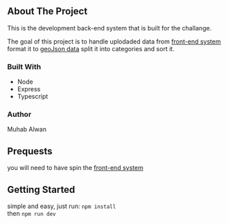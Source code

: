 <!-- ABOUT THE PROJECT -->
## About The Project

This is the development back-end system that is built for the challange.

The goal of this project is to handle uplodaded data from [front-end system](https://github.com/muhabalwan/aigo-test) format it to [geoJson data](https://en.wikipedia.org/wiki/GeoJSON) split it into categories and sort it.


### Built With
 - Node
 - Express
 - Typescript


### Author
  Muhab Alwan


## Prequests

you will need to have spin the [front-end system](https://github.com/muhabalwan/aigo-test)

## Getting Started
simple and easy, just run: 
```npm install```   
then 
```npm run dev```




